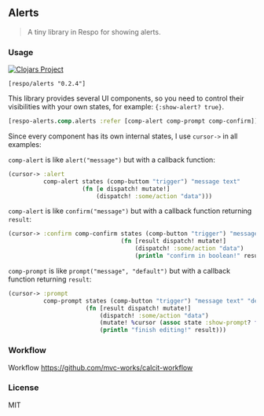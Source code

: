 
Alerts
----

> A tiny library in Respo for showing alerts.

### Usage

[![Clojars Project](https://img.shields.io/clojars/v/respo/alerts.svg)](https://clojars.org/respo/alerts)

```edn
[respo/alerts "0.2.4"]
```

This library provides several UI components, so you need to control their visibilities with your own states, for example: `{:show-alert? true}`.

```clojure
[respo-alerts.comp.alerts :refer [comp-alert comp-prompt comp-confirm]]
```

Since every component has its own internal states, I use `cursor->` in all examples:

`comp-alert` is like `alert("message")` but with a callback function:

```clojure
(cursor-> :alert
          comp-alert states (comp-buttom "trigger") "message text"
                     (fn [e dispatch! mutate!]
                         (dispatch! :some/action "data")))
```

`comp-alert` is like `confirm("message")` but with a callback function returning `result`:

```clojure
(cursor-> :confirm comp-confirm states (comp-button "trigger") "message text"
                                (fn [result dispatch! mutate!]
                                    (dispatch! :some/action "data")
                                    (println "confirm in boolean!" result)))
```

`comp-prompt` is like `prompt("message", "default")` but with a callback function returning `result`:

```clojure
(cursor-> :prompt
          comp-prompt states (comp-button "trigger") "message text" "default text"
                      (fn [result dispatch! mutate!]
                          (dispatch! :some/action "data")
                          (mutate! %cursor (assoc state :show-prompt? false))
                          (println "finish editing!" result)))
```

### Workflow

Workflow https://github.com/mvc-works/calcit-workflow

### License

MIT

